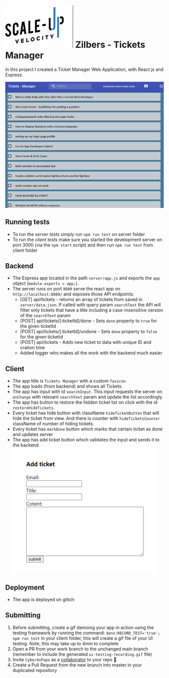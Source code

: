 # ![Scale-Up Velocity](./readme-files/logo-main.png)   Zilbers - Tickets Manager
In this project I created a Ticket Manager Web Application, with React.js and Express.

![App](./readme-files/app-gif.gif)

## Running tests
* To run the *server tests* simply run `npm run test` on server folder
* To run the *client tests* make sure you started the development server on  port 3000 (via the `npm start` script) and then run `npm run test` from client folder

## Backend
- The Express app located in the path `server/app.js` and exports the `app` object (`module.exports = app;`).
- The server runs on port `8080` serve the react app on `http://localhost:8080/` and exposes those API endpoints:
  - [GET] api/tickets - returns an array of tickets from saved in `server/data.json`. If called with query param `searchText` the API will filter only tickets that have a title including a case-insensitive version of the `searchText` param
  - [POST] api/tickets/[:ticketId]/done - Sets `done` property to `true` for the given ticketId
  - [POST] api/tickets/[:ticketId]/undone - Sets `done` property to `false` for the given ticketId
  - [POST] api/tickets - Adds new ticket to data with unique ID and cration time
  - Added logger who makes all the work with the backend much easier

## Client
- The app title is `Tickets Manager` with a custom `favicon`.
- The app loads (from backend) and shows all Tickets.
- The app has input with id `searchInput`. This input requests the server on `onChange` with relevant `searchText` param and update the list accordingly.
- The app has button to restore the hidden ticket list on click with the id `restoreHideTickets`.
- Every ticket has hide button with className `hideTicketButton` that will hide the ticket from view. And there is counter with `hideTicketsCounter` className of number of hiding tickets.
- Every ticket has `markDone` button which marks that certain ticket as done and updates server
- The app has add ticket button which validates the input and sends it to the backend
![validation](./readme-files/ticket-validate.gif)


## Deployment
- The app is deployed on glitch:

## Submitting
1. Before submitting, create a gif demoing your app in action using the testing framework by running the command: `$env:RECORD_TEST='true'; npm run test` in your client folder, this will create a gif file of your UI testing. Note, this may take up to 4min to complete
1. Open a PR from your work branch to the unchanged main branch (remember to include the generated `ui-testing-recording.gif` file)
1. Invite `Cyber4sPopo` as a [collaborator](https://docs.github.com/en/github/setting-up-and-managing-your-github-user-account/inviting-collaborators-to-a-personal-repository) to your repo 👮
1. Create a Pull Request from the new brunch into master in your duplicated repository
